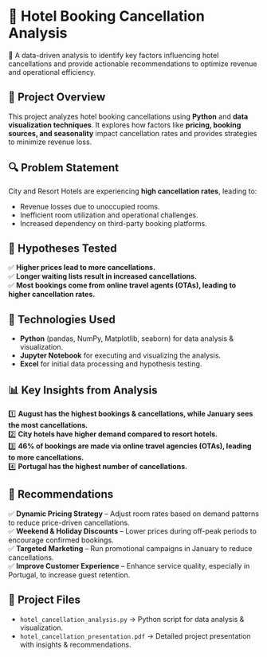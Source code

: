 # 🏨 Hotel Booking Cancellation Analysis  
🚀 A data-driven analysis to identify key factors influencing hotel cancellations and provide actionable recommendations to optimize revenue and operational efficiency.  

## 📌 Project Overview  
This project analyzes hotel booking cancellations using **Python** and **data visualization techniques**. It explores how factors like **pricing, booking sources, and seasonality** impact cancellation rates and provides strategies to minimize revenue loss.  

## 🔍 Problem Statement  
City and Resort Hotels are experiencing **high cancellation rates**, leading to:  
- Revenue losses due to unoccupied rooms.  
- Inefficient room utilization and operational challenges.  
- Increased dependency on third-party booking platforms.  

## 🔹 Hypotheses Tested  
✅ **Higher prices lead to more cancellations.**  
✅ **Longer waiting lists result in increased cancellations.**  
✅ **Most bookings come from online travel agents (OTAs), leading to higher cancellation rates.**  

## 🔹 Technologies Used  
- **Python** (pandas, NumPy, Matplotlib, seaborn) for data analysis & visualization.  
- **Jupyter Notebook** for executing and visualizing the analysis.  
- **Excel** for initial data processing and hypothesis testing.  

## 📊 Key Insights from Analysis  
1️⃣ **August has the highest bookings & cancellations, while January sees the most cancellations.**  
2️⃣ **City hotels have higher demand compared to resort hotels.**  
3️⃣ **46% of bookings are made via online travel agencies (OTAs), leading to more cancellations.**  
4️⃣ **Portugal has the highest number of cancellations.**  

## 📌 Recommendations  
✅ **Dynamic Pricing Strategy** – Adjust room rates based on demand patterns to reduce price-driven cancellations.  
✅ **Weekend & Holiday Discounts** – Lower prices during off-peak periods to encourage confirmed bookings.  
✅ **Targeted Marketing** – Run promotional campaigns in January to reduce cancellations.  
✅ **Improve Customer Experience** – Enhance service quality, especially in Portugal, to increase guest retention.  

## 📂 Project Files  
- `hotel_cancellation_analysis.py` → Python script for data analysis & visualization.  
- `hotel_cancellation_presentation.pdf` → Detailed project presentation with insights & recommendations.  
